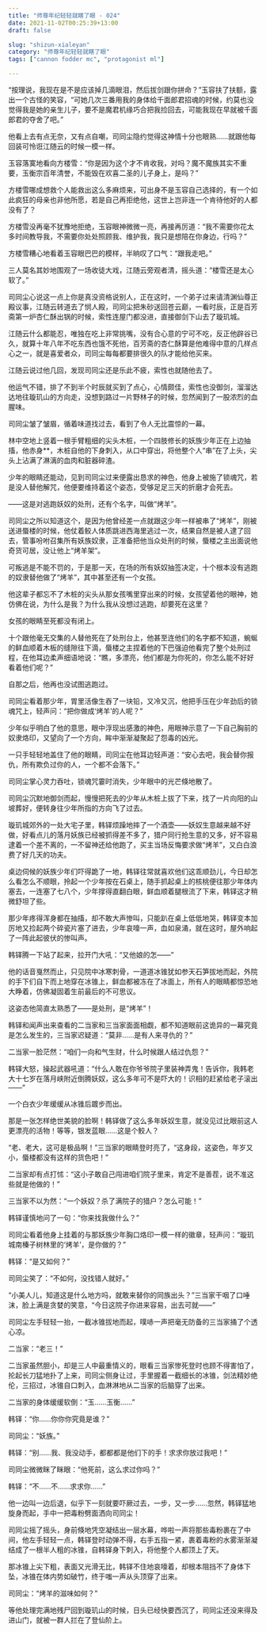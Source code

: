 ```yaml
---
title: "师尊年纪轻轻就瞎了眼 - 024"
date: 2021-11-02T00:25:39+13:00
draft: false

slug: "shizun-xialeyan"
category: "师尊年纪轻轻就瞎了眼"
tags: ["cannon fodder mc", "protagonist ml"]

---
```

“按理说，我现在是不是应该掉几滴眼泪，然后拔剑跟你拼命？”玉容扶了扶额，露出一个古怪的笑容，“可她几次三番用我的身体给千面郎君招魂的时候，约莫也没觉得我是她的亲生儿子，要不是魔君机缘巧合把我捡回去，可能我现在早就被千面郎君的夺舍了吧。”

他看上去有点无奈，又有点自嘲，司同尘隐约觉得这神情十分也眼熟……就跟他每回装可怜诳江随云的时候一模一样。

玉容落寞地看向方楼雪：“你是因为这个才不肯收我，对吗？魔不魔族其实不重要，玉衡宗百年清誉，不能毁在欢喜二圣的儿子身上，是吗？”

方楼雪哪成想救个人能救出这么多麻烦来，可出身不是玉容自己选择的，有一个如此疯狂的母亲也非他所愿，若是自己再拒绝他，这世上岂非连一个肯待他好的人都没有了？

方楼雪没再毫不犹豫地拒绝，玉容眼神微微一亮，再接再厉道：“我不需要你花太多时间教导我，不需要你处处照顾我、维护我，我只是想陪在你身边，行吗？”

方楼雪糟心地看着玉容眼巴巴的模样，半晌叹了口气：“跟我走吧。”

三人莫名其妙地围观了一场收徒大戏，江随云旁观者清，摇头道：“楼雪还是太心软了。”

司同尘心说这一点上你是真没资格说别人，正在这时，一个弟子过来请清渊仙尊正殿议事，江随云转道去了悯人殿，司同尘把朱砂送回苍云巅，一看时辰，正是百芳斋第一炉杏仁酥出锅的时候，索性连屋门都没进，直接御剑下山去了璇玑城。

江随云什么都能忍，唯独在吃上非常挑嘴，没有合心意的宁可不吃，反正他辟谷已久，就算十年八年不吃东西也饿不死他，百芳斋的杏仁酥算是他难得中意的几样点心之一，就是喜爱者众，司同尘每每都要排很久的队才能给他买来。

江随云说过他几回，发现司同尘还是乐此不疲，索性也就随他去了。

他运气不错，排了不到半个时辰就买到了点心，心情颇佳，索性也没御剑，溜溜达达地往璇玑山的方向走，没想到路过一片野林子的时候，忽然闻到了一股浓烈的血腥味。

司同尘皱了皱眉，循着味道找过去，看到了令人无比震惊的一幕。

林中空地上竖着一根手臂粗细的尖头木桩，一个四肢修长的妖族少年正在上边抽搐，他赤身**，木桩自他的下身刺入，从口中穿出，将他整个人“串”在了上头，尖头上沾满了淋漓的血肉和脏器碎渣。

少年的眼睛还能动，见到司同尘过来便露出恳求的神色，他身上被施了锁魂咒，若是没人替他解咒，他便要维持着这个姿态，受够足足三天的折磨才会死去。

——这是对逃跑妖奴的处刑，还有个名字，叫做“烤羊”。

司同尘之所以知道这个，是因为他曾经差一点就跟这少年一样被串了“烤羊”，刚被送进蜃楼的时候，他仗着鲛人体质跳进西海里逃过一次，结果自然是被人逮了回去，管事吩咐召集所有妖族奴隶，正准备把他当众处刑的时候，蜃楼之主出面说他奇货可居，没让他上“烤羊架”。

可叛逃是不能不罚的，于是那一天，在场的所有妖奴抽签决定，十个根本没有逃跑的奴隶替他做了“烤羊”，其中甚至还有一个女孩。

他这辈子都忘不了木桩的尖头从那女孩嘴里穿出来的时候，女孩望着他的眼神，她仿佛在说，为什么是我？为什么我从没想过逃跑，却要死在这里？

女孩的眼睛至死都没有闭上。

十个跟他毫无交集的人替他死在了处刑台上，他甚至连他们的名字都不知道，蜿蜒的鲜血顺着木板的缝隙往下滴，蜃楼之主捏着他的下巴强迫他看完了整个处刑过程，在他耳边柔声细语地说：“瞧，多漂亮，他们都是为你死的，你怎么能不好好看着他们呢？”

自那之后，他再也没试图逃跑过。

司同尘看着那少年，胃里活像生吞了一块铅，又冷又沉，他把手压在少年劲后的锁魂咒上，轻声问：“把你做成‘烤羊’的人呢？”

少年似乎明白了他的意思，眼中浮现出感激的神色，用眼神示意了一下自己胸前的奴隶烙印，又望向了一个方向，眸中渐渐凝聚起了怨毒的凶光。

一只手轻轻地盖住了他的眼睛，司同尘在他耳边轻声道：“安心去吧，我会替你报仇，所有欺负过你的人，一个都不会落下。”

司同尘掌心灵力吞吐，锁魂咒霎时消失，少年眼中的光芒倏地散了。

司同尘沉默地御剑而起，慢慢把死去的少年从木桩上拔了下来，找了一片向阳的山坡葬好，便转身往少年所指的方向飞了过去。

璇玑城郊外的一处大宅子里，韩铎烦躁地摔了一个酒壶——妖奴生意越来越不好做，好看点儿的落月妖族已经被抓得差不多了，猎户同行抢生意的又多，好不容易逮着一个差不离的，一不留神还给他跑了，买主当场反悔要求做“烤羊”，又白白浪费了好几天的功夫。

桌边伺候的妖族少年们吓得跪了一地，韩铎往常就喜欢他们这乖顺劲儿，今日却怎么看怎么不顺眼，拎起一个少年按在石桌上，随手抓起桌上的核桃便往那少年体内塞去，一连塞了七八个，少年撑得直翻白眼，鲜血顺着腿根流了下来，韩铎这才稍微舒坦了些。

那少年疼得浑身都在抽搐，却不敢大声惨叫，只能趴在桌上低低地哭，韩铎变本加厉地又捡起两个碎瓷片塞了进去，少年哀嚎一声，血如泉涌，就在这时，屋外响起了一阵此起彼伏的惨叫声。

韩铎腾一下站了起来，拉开门大吼：“又他娘的怎——”

他的话音戛然而止，只见院中冰寒刺骨，一道道冰锥犹如参天石笋拔地而起，外院的手下们自下而上地穿在冰锥上，鲜血都被冻在了冰面上，所有人的眼睛都惊恐地大睁着，仿佛凝固着生前最后的不可思议。

这姿态他简直太熟悉了——是处刑，是“烤羊”！

韩铎和闻声出来查看的二当家和三当家面面相觑，都不知道眼前这诡异的一幕究竟是怎么发生的，三当家迟疑道：“莫非……是有人来寻仇的？”

二当家一脸茫然：“咱们一向和气生财，什么时候跟人结过仇怨？”

韩铎大怒，操起武器吼道：“什么人敢在你爷爷院子里装神弄鬼！告诉你，我韩老大十七岁在落月峡附近倒腾妖奴，这么多年可不是吓大的！识相的赶紧给老子滚出——”

一个白衣少年缓缓从冰锥后踱步而出。

那是一张怎样绝世美貌的脸啊！韩铎做了这么多年妖奴生意，就没见过比眼前这人更漂亮的活物！等等，银发蓝眼……这是个鲛人？

“老、老大，这可是极品啊！”三当家的眼睛登时亮了，“这身段，这姿色，年岁又小，蜃楼都没有这样的货色吧！”

二当家却有点打怵：“这小子敢自己闯进咱们院子里来，肯定不是善茬，说不准这些就是他做的！”

三当家不以为然：“一个妖奴？杀了满院子的猎户？怎么可能！”

韩铎谨慎地问了一句：“你来找我做什么？”

司同尘看着他身上挂着的与那妖族少年胸口烙印一模一样的徽章，轻声问：“璇玑城南榛子树林里的‘烤羊’，是你做的？”

韩铎：“是又如何？”

司同尘笑了：“不如何，没找错人就好。”

“小美人儿，知道这是什么地方吗，就敢来替你的同族出头？”三当家干咽了口唾沫，脸上满是贪婪的笑意，“今日这院子你进来容易，出去可就——”

司同尘左手轻轻一抬，一截冰锥拔地而起，噗哧一声把毫无防备的三当家捅了个透心凉。

二当家：“老三！”

二当家虽然胆小，却是三人中最重情义的，眼看三当家惨死登时也顾不得害怕了，抡起长刀猛地扑了上来，司同尘侧身让过，手里握着一截细长的冰锥，剑法精妙绝伦，三招过，冰锥自口刺入，血淋淋地从二当家的后脑穿了出来。

二当家的身体缓缓软倒：“玉……玉衡……”

韩铎：“你……你你你究竟是谁？”

司同尘：“妖族。”

韩铎：“别……我、我没动手，都都都是他们下的手！求求你放过我吧！”

司同尘微微眯了眯眼：“他死前，这么求过你吗？”

韩铎：“不……不……求求你……”

他一边叫一边后退，似乎下一刻就要吓厥过去，一步，又一步……忽然，韩铎猛地旋身而起，手中一把毒粉劈面洒向司同尘！

司同尘摇了摇头，身前倏地凭空凝结出一层水幕，哗啦一声将那些毒粉裹在了中间，他左手轻轻一点，韩铎登时动弹不得，右手五指一紧，裹着毒粉的水雾渐渐凝结成了一根半人粗的冰锥，自韩铎身下刺入，将他整个人都顶上了天。

那冰锥上尖下粗，表面又光滑无比，韩铎不住地哀嚎着，却根本阻挡不了身体下坠，冰锥在体内势如破竹，终于嗤一声从头顶穿了出来。

司同尘：“烤羊的滋味如何？”

等他处理完满地残尸回到璇玑山的时候，日头已经快要西沉了，司同尘还没来得及进山门，就被一群人拦在了登仙阶上。